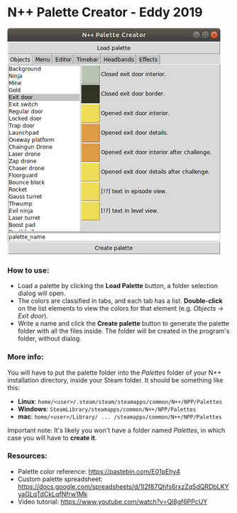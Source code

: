 # N++ Palette Creator - Eddy 2019

![N++ Palette Creator Image](image.png)

### How to use:
* Load a palette by clicking the **Load Palette** button, a folder selection dialog will open.
* The colors are classified in tabs, and each tab has a list. **Double-click** on the list elements to view the colors for that element (e.g. *Objects* -> *Exit door*).
* Write a name and click the **Create palette** button to generate the palette folder with all the files inside. The folder will be created in the program's folder, without dialog.

### More info:
You will have to put the palette folder into the *Palettes* folder of your N++ installation directory, inside your Steam folder. It should be something like this:
  * **Linux**: `home/<user>/.steam/steam/steamapps/common/N++/NPP/Palettes`
  * **Windows**: `SteamLibrary/steamapps/common/N++/NPP/Palettes`
  * **mac**: `home/<user>/Library/ ... /steamapps/common/N++/NPP/Palettes`

Important note: It's likely you won't have a folder named *Palettes*, in which case you will have to **create it**.

### Resources:
* Palette color reference: https://pastebin.com/E01pEhy4
* Custom palette spreadsheet: https://docs.google.com/spreadsheets/d/1I2f87Qhfs6rxzZq5dQRDbLKYyaGLqTdCkLqfNfrw1Mk
* Video tutorial: https://www.youtube.com/watch?v=Ql8gf6PPcUY
